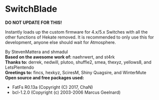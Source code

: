 # SwitchBlade

**DO NOT UPDATE FOR THIS!**

Instantly loads up the custom firmware for 4.x/5.x Switches with all the other functions of Hekate removed. It is recommended to only use this for development, anyone else should wait for Atmosphere.

By StevenMattera and shmadul  
**Based on the awesome work of:** naehrwert, and st4rk  
**Thanks to:** derrek, nedwill, plutoo, shuffle2, smea, thexyz, yellows8, and LetsPlentendo  
**Greetings to:** fincs, hexkyz, SciresM, Shiny Quagsire, and WinterMute  
**Open source and free packages used:**
* FatFs R0.13a (Copyright (C) 2017, ChaN)
* bcl-1.2.0 (Copyright (c) 2003-2006 Marcus Geelnard)

